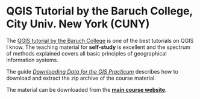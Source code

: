 # QGIS Tutorial by the Baruch College, City Univ. New York (CUNY)



The [QGIS tutorial by the Baruch College](https://guides.newman.baruch.cuny.edu/gis/gisprac) is one of the best tutorials on QGIS I know. The teaching material for **self-study** is excellent and the spectrum of methods explained covers all basic principles of geographical information systems. 

The guide [*Downloading Data for the GIS Practicum*](http://faculty.baruch.cuny.edu/geoportal/resources/practicum/giswkshp_download.pdf) describes how to download and extract the zip archive of the course material.

The material can be downloaded from the [**main course website**](https://www.baruch.cuny.edu/confluence/display/geoportal/GIS+Practicum).

